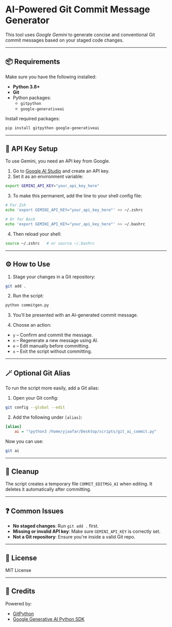 # AI-Powered Git Commit Message Generator

This tool uses *Google Gemini* to generate concise and conventional Git commit messages based on your staged code changes.

---

## 📦 Requirements

Make sure you have the following installed:

- **Python 3.8+**
- **Git**
- Python packages:
  - `gitpython`
  - `google-generativeai`

Install required packages:

```bash
pip install gitpython google-generativeai
```

---

## 🔐 API Key Setup

To use Gemini, you need an API key from Google.

1. Go to [Google AI Studio](https://aistudio.google.com/app/apikey) and create an API key.
2. Set it as an environment variable:

```bash
export GEMINI_API_KEY="your_api_key_here"
```

3. To make this permanent, add the line to your shell config file:

```bash
# For Zsh
echo 'export GEMINI_API_KEY="your_api_key_here"' >> ~/.zshrc

# Or for Bash
echo 'export GEMINI_API_KEY="your_api_key_here"' >> ~/.bashrc
```

4. Then reload your shell:

```bash
source ~/.zshrc   # or source ~/.bashrc
```

---

## ⚙️ How to Use

1. Stage your changes in a Git repository:

```bash
git add .
```

2. Run the script:

```bash
python commitgen.py
```

3. You’ll be presented with an AI-generated commit message.

4. Choose an action:

- `y` – Confirm and commit the message.
- `n` – Regenerate a new message using AI.
- `e` – Edit manually before committing.
- `x` – Exit the script without committing.

---

## 🪄 Optional Git Alias

To run the script more easily, add a Git alias:

1. Open your Git config:

```bash
git config --global --edit
```

2. Add the following under `[alias]`:

```ini
[alias]
    ai = "!python3 /home/yjaafar/Desktop/scripts/git_ai_commit.py"
```

Now you can use:

```bash
git ai
```

---

## 🧼 Cleanup

The script creates a temporary file `COMMIT_EDITMSG_AI` when editing. It deletes it automatically after committing.

---

## ❓ Common Issues

- **No staged changes**: Run `git add .` first.
- **Missing or invalid API key**: Make sure `GEMINI_API_KEY` is correctly set.
- **Not a Git repository**: Ensure you're inside a valid Git repo.

---

## 📝 License

MIT License

---

## 🙌 Credits

Powered by:

- [GitPython](https://gitpython.readthedocs.io/)
- [Google Generative AI Python SDK](https://github.com/google/generative-ai-python)
